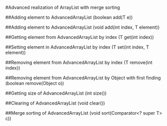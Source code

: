 #Advanced realization of ArrayList with merge sorting

##Adding element to AdvancedArrayList
(boolean add(T e))

##Adding element to AdvancedArrayList
(void add(int index, T element))

##Getting element from AdvancedArrayList by index
(T get(int index))

##Setting element in AdvancedArrayList by index
(T set(int index, T element))

##Removing element from AdvancedArrayList by index
(T remove(int index))

##Removing element from AdvancedArrayList by Object with first finding
(boolean remove(Object o))

##Getting size of AdvancedArrayList
(int size())

##Clearing of AdvancedArrayList
(void clear())

##Merge sorting of AdvancedArrayList
(void sort(Comparator<? super T> c))


